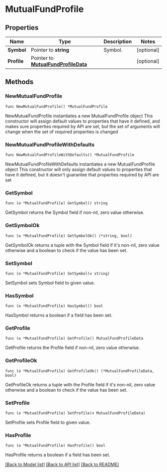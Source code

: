 # MutualFundProfile

## Properties

Name | Type | Description | Notes
------------ | ------------- | ------------- | -------------
**Symbol** | Pointer to **string** | Symbol. | [optional] 
**Profile** | Pointer to [**MutualFundProfileData**](MutualFundProfileData.md) |  | [optional] 

## Methods

### NewMutualFundProfile

`func NewMutualFundProfile() *MutualFundProfile`

NewMutualFundProfile instantiates a new MutualFundProfile object
This constructor will assign default values to properties that have it defined,
and makes sure properties required by API are set, but the set of arguments
will change when the set of required properties is changed

### NewMutualFundProfileWithDefaults

`func NewMutualFundProfileWithDefaults() *MutualFundProfile`

NewMutualFundProfileWithDefaults instantiates a new MutualFundProfile object
This constructor will only assign default values to properties that have it defined,
but it doesn't guarantee that properties required by API are set

### GetSymbol

`func (o *MutualFundProfile) GetSymbol() string`

GetSymbol returns the Symbol field if non-nil, zero value otherwise.

### GetSymbolOk

`func (o *MutualFundProfile) GetSymbolOk() (*string, bool)`

GetSymbolOk returns a tuple with the Symbol field if it's non-nil, zero value otherwise
and a boolean to check if the value has been set.

### SetSymbol

`func (o *MutualFundProfile) SetSymbol(v string)`

SetSymbol sets Symbol field to given value.

### HasSymbol

`func (o *MutualFundProfile) HasSymbol() bool`

HasSymbol returns a boolean if a field has been set.

### GetProfile

`func (o *MutualFundProfile) GetProfile() MutualFundProfileData`

GetProfile returns the Profile field if non-nil, zero value otherwise.

### GetProfileOk

`func (o *MutualFundProfile) GetProfileOk() (*MutualFundProfileData, bool)`

GetProfileOk returns a tuple with the Profile field if it's non-nil, zero value otherwise
and a boolean to check if the value has been set.

### SetProfile

`func (o *MutualFundProfile) SetProfile(v MutualFundProfileData)`

SetProfile sets Profile field to given value.

### HasProfile

`func (o *MutualFundProfile) HasProfile() bool`

HasProfile returns a boolean if a field has been set.


[[Back to Model list]](../README.md#documentation-for-models) [[Back to API list]](../README.md#documentation-for-api-endpoints) [[Back to README]](../README.md)


